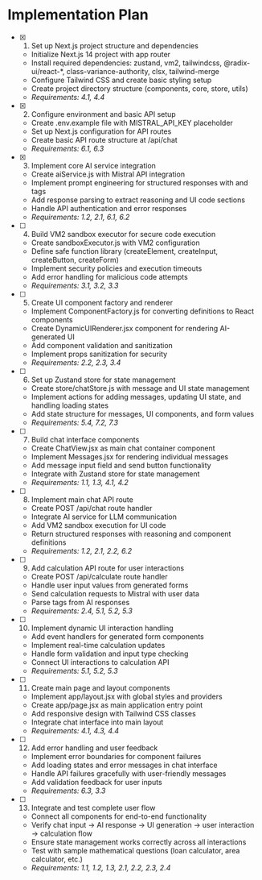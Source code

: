 # Implementation Plan

- [x] 1. Set up Next.js project structure and dependencies
  - Initialize Next.js 14 project with app router
  - Install required dependencies: zustand, vm2, tailwindcss, @radix-ui/react-*, class-variance-authority, clsx, tailwind-merge
  - Configure Tailwind CSS and create basic styling setup
  - Create project directory structure (components, core, store, utils)
  - _Requirements: 4.1, 4.4_

- [x] 2. Configure environment and basic API setup
  - Create .env.example file with MISTRAL_API_KEY placeholder
  - Set up Next.js configuration for API routes
  - Create basic API route structure at /api/chat
  - _Requirements: 6.1, 6.3_

- [x] 3. Implement core AI service integration
  - Create aiService.js with Mistral API integration
  - Implement prompt engineering for structured responses with <thought> and <ui> tags
  - Add response parsing to extract reasoning and UI code sections
  - Handle API authentication and error responses
  - _Requirements: 1.2, 2.1, 6.1, 6.2_

- [ ] 4. Build VM2 sandbox executor for secure code execution
  - Create sandboxExecutor.js with VM2 configuration
  - Define safe function library (createElement, createInput, createButton, createForm)
  - Implement security policies and execution timeouts
  - Add error handling for malicious code attempts
  - _Requirements: 3.1, 3.2, 3.3_

- [ ] 5. Create UI component factory and renderer
  - Implement ComponentFactory.js for converting definitions to React components
  - Create DynamicUIRenderer.jsx component for rendering AI-generated UI
  - Add component validation and sanitization
  - Implement props sanitization for security
  - _Requirements: 2.2, 2.3, 3.4_

- [ ] 6. Set up Zustand store for state management
  - Create store/chatStore.js with message and UI state management
  - Implement actions for adding messages, updating UI state, and handling loading states
  - Add state structure for messages, UI components, and form values
  - _Requirements: 5.4, 7.2, 7.3_

- [ ] 7. Build chat interface components
  - Create ChatView.jsx as main chat container component
  - Implement Messages.jsx for rendering individual messages
  - Add message input field and send button functionality
  - Integrate with Zustand store for state management
  - _Requirements: 1.1, 1.3, 4.1, 4.2_

- [ ] 8. Implement main chat API route
  - Create POST /api/chat route handler
  - Integrate AI service for LLM communication
  - Add VM2 sandbox execution for UI code
  - Return structured responses with reasoning and component definitions
  - _Requirements: 1.2, 2.1, 2.2, 6.2_

- [ ] 9. Add calculation API route for user interactions
  - Create POST /api/calculate route handler
  - Handle user input values from generated forms
  - Send calculation requests to Mistral with user data
  - Parse <solution> tags from AI responses
  - _Requirements: 2.4, 5.1, 5.2, 5.3_

- [ ] 10. Implement dynamic UI interaction handling
  - Add event handlers for generated form components
  - Implement real-time calculation updates
  - Handle form validation and input type checking
  - Connect UI interactions to calculation API
  - _Requirements: 5.1, 5.2, 5.3_

- [ ] 11. Create main page and layout components
  - Implement app/layout.jsx with global styles and providers
  - Create app/page.jsx as main application entry point
  - Add responsive design with Tailwind CSS classes
  - Integrate chat interface into main layout
  - _Requirements: 4.1, 4.3, 4.4_

- [ ] 12. Add error handling and user feedback
  - Implement error boundaries for component failures
  - Add loading states and error messages in chat interface
  - Handle API failures gracefully with user-friendly messages
  - Add validation feedback for user inputs
  - _Requirements: 6.3, 3.3_

- [ ] 13. Integrate and test complete user flow
  - Connect all components for end-to-end functionality
  - Verify chat input → AI response → UI generation → user interaction → calculation flow
  - Ensure state management works correctly across all interactions
  - Test with sample mathematical questions (loan calculator, area calculator, etc.)
  - _Requirements: 1.1, 1.2, 1.3, 2.1, 2.2, 2.3, 2.4_